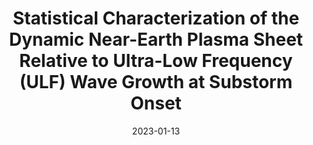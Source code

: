 ---
title: "Statistical Characterization of the Dynamic Near-Earth Plasma Sheet Relative to Ultra-Low Frequency (ULF) Wave Growth at Substorm Onset"
collection: publications
permalink: /publication/2023-01-13-Smith
excerpt: ' '
date: 2023-01-13
venue: 'Journal of Geophysical Research: Space Physics'
paperurl: 'ttps://doi.org/10.1029/2022JA030491'
citation: 'Smith, A. W., Rae, I. J., Forsyth, C., Watt, C. E. J., &amp; Murphy, K. R. (2023). Statistical characterization of the dynamic near-Earth plasma sheet relative to Ultra-Low Frequency (ULF) wave growth at substorm onset. Journal of Geophysical Research: Space Physics, 128, e2022JA030491. https://doi.org/10.1029/2022JA030491'
---